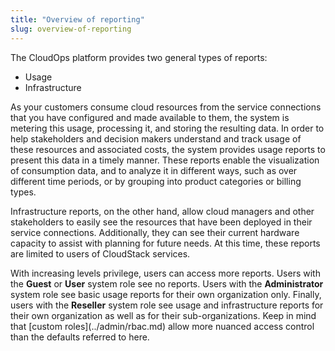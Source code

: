 ```yaml
---
title: "Overview of reporting"
slug: overview-of-reporting
---
```



The CloudOps platform provides two general types of reports:

-   Usage
-   Infrastructure

As your customers consume cloud resources from the service connections that you have configured and made available to them, the system is metering this usage, processing it, and storing the resulting data. In order to help stakeholders and decision makers understand and track usage of these resources and associated costs, the system provides usage reports to present this data in a timely manner. These reports enable the visualization of consumption data, and to analyze it in different ways, such as over different time periods, or by grouping into product categories or billing types.

Infrastructure reports, on the other hand, allow cloud managers and other stakeholders to easily see the resources that have been deployed in their service connections. Additionally, they can see their current hardware capacity to assist with planning for future needs. At this time, these reports are limited to users of CloudStack services.

With increasing levels privilege, users can access more reports. Users with the **Guest** or **User** system role see no reports. Users with the **Administrator** system role see basic usage reports for their own organization only. Finally, users with the **Reseller** system role see usage and infrastructure reports for their own organization as well as for their sub-organizations. Keep in mind that [custom roles](../admin/rbac.md\) allow more nuanced access control than the defaults referred to here.


